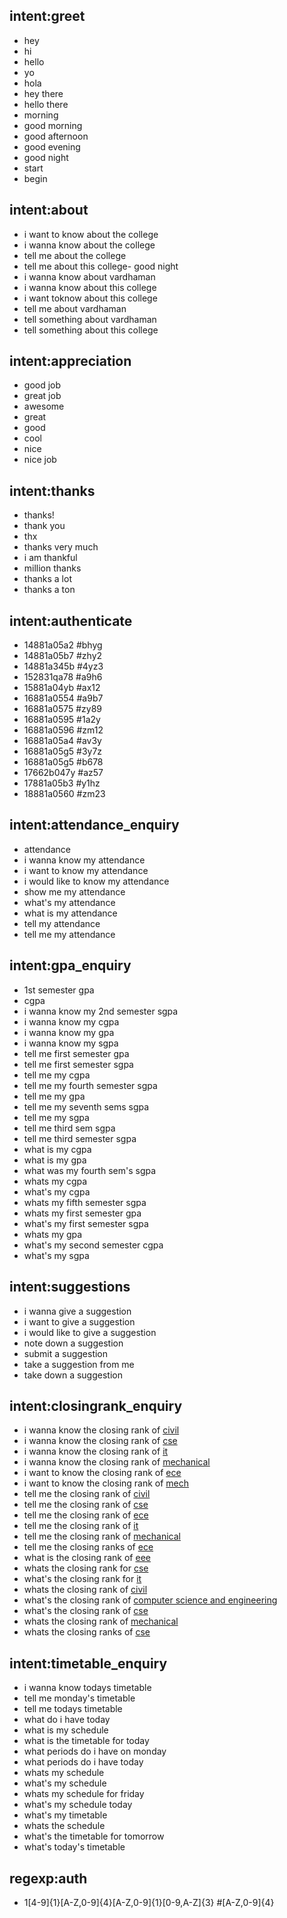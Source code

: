 ## intent:greet
- hey
- hi
- hello
- yo
- hola
- hey there
- hello there
- morning
- good morning
- good afternoon
- good evening
- good night
- start
- begin

## intent:about
- i want to know about the college
- i wanna know about the college
- tell me about the college
- tell me about this college- good night
- i wanna know about vardhaman
- i wanna know about this college
- i want toknow about this college
- tell me about vardhaman
- tell something about vardhaman
- tell something about this college

## intent:appreciation
- good job
- great job
- awesome
- great
- good
- cool
- nice
- nice job

## intent:thanks
- thanks!
- thank you
- thx
- thanks very much
- i am thankful
- million thanks
- thanks a lot
- thanks a ton

## intent:authenticate
- 14881a05a2 #bhyg
- 14881a05b7 #zhy2
- 14881a345b #4yz3
- 152831qa78 #a9h6
- 15881a04yb #ax12
- 16881a0554 #a9b7
- 16881a0575 #zy89
- 16881a0595 #1a2y
- 16881a0596 #zm12
- 16881a05a4 #av3y
- 16881a05g5 #3y7z
- 16881a05g5 #b678
- 17662b047y #az57
- 17881a05b3 #y1hz
- 18881a0560 #zm23

## intent:attendance_enquiry
- attendance
- i wanna know my attendance
- i want to know my attendance
- i would like to know my attendance
- show me my attendance
- what's my attendance
- what is my attendance
- tell my attendance
- tell me my attendance

## intent:gpa_enquiry
- 1st semester gpa
- cgpa
- i wanna know my 2nd semester sgpa
- i wanna know my cgpa
- i wanna know my gpa
- i wanna know my sgpa
- tell me first semester gpa
- tell me first semester sgpa
- tell me my cgpa
- tell me my fourth semester sgpa
- tell me my gpa
- tell me my seventh sems sgpa
- tell me my sgpa
- tell me third sem sgpa
- tell me third semester sgpa
- what is my cgpa
- what is my gpa
- what was my fourth sem's sgpa
- whats my cgpa
- what's my cgpa
- whats my fifth semester sgpa
- whats my first semester gpa
- what's my first semester sgpa
- whats my gpa
- what's my second semester cgpa
- what's my sgpa

## intent:suggestions
- i wanna give a suggestion
- i want to give a suggestion
- i would like to give a suggestion
- note down a suggestion
- submit a suggestion
- take a suggestion from me
- take down a suggestion

## intent:closingrank_enquiry
- i wanna know the closing rank of [civil](department)
- i wanna know the closing rank of [cse](department)
- i wanna know the closing rank of [it](department)
- i wanna know the closing rank of [mechanical](department)
- i want to know the closing rank of [ece](department)
- i want to know the closing rank of [mech](department)
- tell me the closing rank of [civil](department)
- tell me the closing rank of [cse](department)
- tell me the closing rank of [ece](department)
- tell me the closing rank of [it](department)
- tell me the closing rank of [mechanical](department)
- tell me the closing ranks of [ece](department)
- what is the closing rank of [eee](department)
- whats the closing rank for [cse](department)
- what's the closing rank for [it](department)
- whats the closing rank of [civil](department)
- what's the closing rank of [computer science and engineering](department)
- what's the closing rank of [cse](department)
- whats the closing rank of [mechanical](department)
- whats the closing ranks of [cse](department)

## intent:timetable_enquiry
- i wanna know todays timetable
- tell me monday's timetable
- tell me todays timetable
- what do i have today
- what is my schedule
- what is the timetable for today
- what periods do i have on monday
- what periods do i have today
- whats my schedule
- what's my schedule
- whats my schedule for friday
- what's my schedule today
- what's my timetable
- whats the schedule
- what's the timetable for tomorrow
- what's today's timetable

## regexp:auth
- 1[4-9]{1}[A-Z,0-9]{4}[A-Z,0-9]{1}[0-9,A-Z]{3} #[A-Z,0-9]{4}